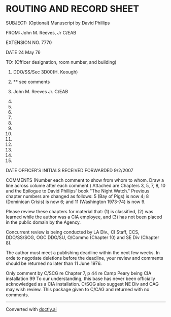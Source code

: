 # ROUTING AND RECORD SHEET

SUBJECT: (Optional)
Manuscript by David Phillips

FROM:
John M. Reeves, Jr
C/EAB

EXTENSION NO.
7770

DATE
24 May 76

TO: (Officer designation, room number, and building)

1. DDO/SS/Sec
   3D00(H. Keough)

2. ** see comments

3. John M. Reeves Jr.
   C/EAB

4. 
5. 
6. 
7. 
8. 
9. 
10. 
11. 
12. 
13. 
14. 
15. 
DATE OFFICER'S INITIALS
RECEIVED FORWARDED
9/2/2007

COMMENTS (Number each comment to show from whom to whom. Draw a line across colume after each comment.)
Attached are Chapters 3, 5, 7, 8, 10 and the Epilogue to David Phillips' book "The Night Watch." Previous chapter numbers are changed as follows: 5 (Bay of Pigs) is now 4; 8 (Dominican Crisis) is now 6; and 11 (Washington 1973-74) is now 9.

Please review these chapters for material that: (1) is classified, (2) was learned while the author was a CIA employee, and (3) has not been placed in the public domain by the Agency.

Concurrent review is being conducted by LA Div., CI Staff, CCS, DDO/SS/SOG, OGC DDO/SU, O/Commo (Chapter 10) and SE Div (Chapter 8).

The author must meet a publishing deadline within the next few weeks. In orde to negotiate deletions before the deadline, your review and comments should be returned no later than 11 June 1976.

Only comment by C/SCG re Chapter 7, p 44 re Camp Peary being CIA installation 99 To our understanding, this base has never been officially acknowledged as a CIA installation. C/SOG also suggest NE Div and CAG may wish review. This package given to C/CAG and returned with no comments.


---
Converted with [doctly.ai](https://doctly.ai)